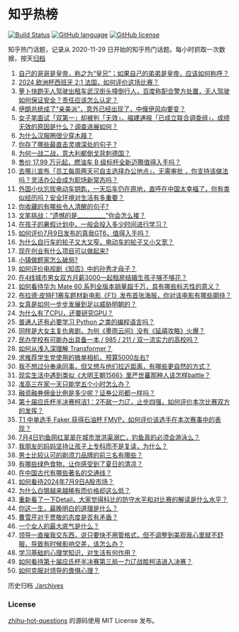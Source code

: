 # 知乎热榜
[![Build Status](https://github.com/ToWeLong/zhihu-hot-questions/workflows/CI/badge.svg)](https://github.com/ToWeLong/zhihu-hot-questions/actions)
[![GitHub language](https://img.shields.io/badge/language-golang-orange.svg)](https://golang.org/)
[![GitHub license](https://img.shields.io/github/license/ToWeLong/zhihu-hot-questions)](https://github.com/ToWeLong/zhihu-hot-questions/blob/main/LICENSE)

知乎热门话题，记录从 2020-11-29 日开始的知乎热门话题。每小时抓取一次数据，按天[归档](./archives)

<!-- BEGIN -->

1. [自己的哥哥是皇帝，称之为“皇兄”；如果自己的弟弟是皇帝，应该如何称呼？](https://www.zhihu.com/question/661057913)
1. [2024 欧洲杯西班牙 2:1 法国，如何评价这场比赛？](https://www.zhihu.com/question/661057142)
1. [萝卜快跑无人驾驶出租车武汉街头撞倒行人，百度称配合警方处置，无人驾驶如何保证安全？责任应该怎么认定？](https://www.zhihu.com/question/661156013)
1. [伊朗总统成了“亲美派”，意外已经出现了，中俄伊风向要变？](https://www.zhihu.com/question/661135986)
1. [女子笔面试「双第一」却被判「无效」，福建通报「已成立联合调查组」，成绩无效的原因是什么？调查进展如何？](https://www.zhihu.com/question/661029623)
1. [为什么汉服圈很少穿木屐？](https://www.zhihu.com/question/656675340)
1. [你存了哪些最直击灵魂深处的句子 ?](https://www.zhihu.com/question/661001780)
1. [为何一战二战，意大利都倒戈背刺德国？](https://www.zhihu.com/question/512941131)
1. [售价 17.99 万元起，燃油车 B 级标杆全新迈腾值得入手吗？](https://www.zhihu.com/question/661173308)
1. [去哪儿宣布「员工每周两天可自主选择办公地点」，无需审批 ，你支持该做法吗？灵活办公会成为职场新常态吗？](https://www.zhihu.com/question/661139283)
1. [外国小伙忘拔电动车钥匙，一天后车仍在原地，直呼在中国太幸福了，你有类似经历吗？安全环境对生活有多重要？](https://www.zhihu.com/question/661035909)
1. [你收藏的有哪些令人清醒的句子?](https://www.zhihu.com/question/661001081)
1. [文笔挑战：“遗憾的是__________”你会怎么接？](https://www.zhihu.com/question/657212866)
1. [在孩子的暑假计划中，一般会投入多少时间进行学习？](https://www.zhihu.com/question/660702795)
1. [如何评价7月9日发布的真我GT6，值得入手吗？](https://www.zhihu.com/question/661146076)
1. [为什么自行车的轮子又大又窄，电动车的轮子又小又宽？](https://www.zhihu.com/question/657427157)
1. [现在创业有什么项目可以做起来?](https://www.zhihu.com/question/660546174)
1. [小镇做题家怎么破局?](https://www.zhihu.com/question/659099653)
1. [如何评价电视剧《知否》中的孙秀才母子？](https://www.zhihu.com/question/308507391)
1. [在4线城市男女双方月薪3000一起租房结婚生孩子够不够花？](https://www.zhihu.com/question/660970531)
1. [如何看待华为 Mate  60 系列全版本销量超千万，具有哪些标志性的意义？](https://www.zhihu.com/question/661143392)
1. [布拉德·皮特F1赛车题材新电影《F1》发布首张海报，你对该电影有哪些期待？](https://www.zhihu.com/question/660882218)
1. [女真是如何一步步发展到足以威胁明朝的？](https://www.zhihu.com/question/660594602)
1. [为什么有了CPU，还要研究GPU？](https://www.zhihu.com/question/660424819)
1. [普通人还有必要学习 Python 之类的编程语言吗？](https://www.zhihu.com/question/659661272)
1. [同样是大女主复仇爽剧，为何《墨雨云间》没有《延禧攻略》火爆？](https://www.zhihu.com/question/660652476)
1. [民办学校有可能办出具备一本 / 985 / 211 / 双一流实力的高校吗？](https://www.zhihu.com/question/661024154)
1. [如何从浅入深理解 Transformer？](https://www.zhihu.com/question/471328838)
1. [求推荐学生党使用的微单相机，预算5000左右?](https://www.zhihu.com/question/660475395)
1. [我不想过分奉承同事，但又想与他们拉近距离，有哪些更自然的方式？](https://www.zhihu.com/question/660814398)
1. [现实生活中遇到类似《大明王朝1566》里严世蕃那种人该怎样battle？](https://www.zhihu.com/question/660926443)
1. [准高三在家一天只能学五个小时怎么办？](https://www.zhihu.com/question/661078506)
1. [融资融券佣金比例是多少呢？证券公司都一样吗？](https://www.zhihu.com/question/410228679)
1. [第十届应氏杯半决赛柯洁1：2不敌一力辽，止步四强，如何评价本次比赛双方的发挥？](https://www.zhihu.com/question/661136473)
1. [T1 中单选手 Faker 获得石油杯 FMVP，如何评价该选手在本次赛事中的表现？](https://www.zhihu.com/question/661029107)
1. [7月4日钓鱼网红翠翠在城市泄洪渠溺亡，钓鱼真的必须会游泳么？](https://www.zhihu.com/question/660925913)
1. [我朋友的妈妈坚持让孩子上专科而不是复读，为什么？](https://www.zhihu.com/question/661083062)
1. [男士比较认可的剃须刀品牌的前三名有哪些？](https://www.zhihu.com/question/603809184)
1. [有哪些绿色食物，让你感受到了夏日的清凉？](https://www.zhihu.com/question/658257702)
1. [在中国古代有哪些著名的交通线？](https://www.zhihu.com/question/659662103)
1. [如何看待2024年7月9日A股市场？](https://www.zhihu.com/question/661118380)
1. [为什么白银越来越稀有而价格却这么低？](https://www.zhihu.com/question/56864369)
1. [重新看了一下Detail，大家觉得科比的防守水平和对比赛的解读是什么水平？](https://www.zhihu.com/question/653133193)
1. [你这一生，最晚明白的道理是什么？](https://www.zhihu.com/question/661028667)
1. [曹雪芹对于贾敬的态度是否有矛盾？](https://www.zhihu.com/question/658151161)
1. [一个女人的最大底气是什么？](https://www.zhihu.com/question/657481037)
1. [领导一直催我交东西，说只要快不用管格式，但不调整到美观我心里就不舒服，导致有时候影响交差，该怎么办？](https://www.zhihu.com/question/660814441)
1. [学习基础的心理学知识，对生活有何作用？](https://www.zhihu.com/question/660987297)
1. [如何看待第十届应氏杯半决赛第三局一力辽战胜柯洁进入决赛？](https://www.zhihu.com/question/661134460)
1. [如何克服对领导的畏惧心理？](https://www.zhihu.com/question/661075983)

<!-- END -->

历史归档 [./archives](./archives)


### License
[zhihu-hot-questions](https://github.com/towelong/zhihu-hot-questions) 的源码使用 MIT License 发布。